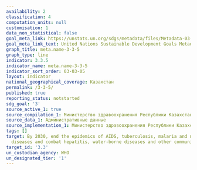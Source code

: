 ```yaml
---
availability: 2
classification: 4
computation_units: null
customisation: 1
data_non_statistical: false
goal_meta_link: https://unstats.un.org/sdgs/metadata/files/Metadata-03-03-05.pdf
goal_meta_link_text: United Nations Sustainable Development Goals Metadata (pdf 865kB)
graph_title: meta.name-3-3-5
graph_type: line
indicator: 3.3.5
indicator_name: meta.name-3-3-5
indicator_sort_order: 03-03-05
layout: indicator
national_geographical_coverage: Казахстан
permalink: /3-3-5/
published: true
reporting_status: notstarted
sdg_goal: '3'
source_active_1: true
source_compilation_1: Министерство здравоохранения Республики Казахстан
source_data_1: Административные данные
source_implementation_1: Министерство здравоохранения Республики Казахстан
tags: []
target: By 2030, end the epidemics of AIDS, tuberculosis, malaria and neglected tropical
  diseases and combat hepatitis, water-borne diseases and other communicable diseases
target_id: '3.3'
un_custodian_agency: WHO
un_designated_tier: '1'
---
```


